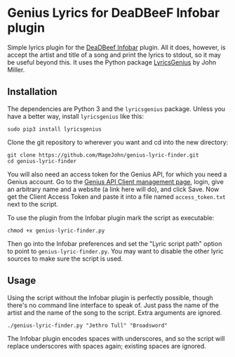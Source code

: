 # Genius Lyrics for DeaDBeeF Infobar plugin

Simple lyrics plugin for the [DeaDBeef Infobar](https://bitbucket.org/dsimbiriatin/deadbeef-infobar/wiki/Home) plugin. All it does, however, is accept the artist and title of a song and print the lyrics to stdout, so it may be useful beyond this. It uses the Python package [LyricsGenius](https://github.com/johnwmillr/LyricsGenius) by John Miller.

## Installation

The dependencies are Python 3 and the `lyricsgenius` package. Unless you have a better way, install `lyricsgenius` like this:
```
sudo pip3 install lyricsgenius
```

Clone the git repository to wherever you want and cd into the new directory:
```
git clone https://github.com/MageJohn/genius-lyric-finder.git
cd genius-lyric-finder
```

You will also need an access token for the Genius API, for which you need a Genius account. Go to the [Genius API Client management page](http://genius.com/api-clients), login, give an arbitrary name and a website (a link here will do), and click Save. Now get the Client Access Token and paste it into a file named `access_token.txt` next to the script.

To use the plugin from the Infobar plugin mark the script as executable:
```
chmod +x genius-lyric-finder.py
```

Then go into the Infobar preferences and set the "Lyric script path" option to point to `genius-lyric-finder.py`. You may want to disable the other lyric sources to make sure the script is used.

## Usage

Using the script without the Infobar plugin is perfectly possible, though there's no command line interface to speak of. Just pass the name of the artist and the name of the song to the script. Extra arguments are ignored.

```
./genius-lyric-finder.py "Jethro Tull" "Broadsword"
```

The Infobar plugin encodes spaces with underscores, and so the script will replace underscores with spaces again; existing spaces are ignored.
